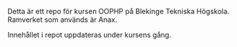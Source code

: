 Detta är ett repo för kursen OOPHP på Blekinge Tekniska Högskola.
Ramverket som används är Anax.

Innehållet i repot uppdateras under kursens gång.